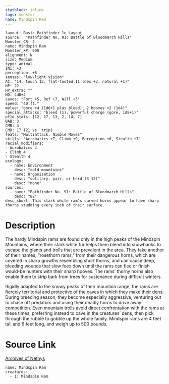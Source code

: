 ```yaml
---
statblock: inline
tags: monster
name: Mindspin Ram
---
```

```statblock
layout: Basic Pathfinder 1e Layout
source:  "Pathfinder No. 91: Battle of Bloodmarch Hills"
Monster_CR: 2
name: Mindspin Ram
Monster_XP: 600
alignment: N
size: Medium
type: animal
INI: +3
perception: +6
senses: "low-light vision"
AC: "14, touch 13, flat-footed 11 (dex +3, natural +1)"
HP: 22
HP_extra: ""
HD: 4d8+4
saves: "Fort +5, Ref +7, Will +3"
speed: "40 ft."
melee: "gore +4 (1d6+1 plus bleed), 2 hooves +2 (1d4)"
special_attacks: "bleed (1), powerful charge (gore, 1d8+1)"
pf1e_stats: [12, 17, 13, 2, 14, 7]
BAB: 3
CMB: 4
CMD: 17 (21 vs. trip)
feats: "Multiattack, Nimble Moves"
skills: "Acrobatics +7, Climb +9, Perception +6, Stealth +7"
racial_modifiers:
- Acrobatics 4
- Climb 4
- Stealth 4
ecology:
  - name: Environment
    desc: "cold mountains"
  - name: Organisation
    desc: "solitary, pair, or herd (3-12)"
    desc: "none"
sources:
  - name: "Pathfinder No. 91: Battle of Bloodmarch Hills"
    desc: "82"
desc_short: This stark white ram’s curved horns appear to have sharp thorns studding every inch of their surface.
```
# Description
The hardy Mindspin rams are found only in the high peaks of the Mindspin Mountains, where their stark white fur helps them blend into snowbanks to escape the giants and trolls that are prevalent in the area. They take another of their names, “rosethorn rams,” from their dangerous horns, which are covered in sharp growths resembling short thorns, and can cause deep, bleeding wounds that slow foes down until the rams can flee or finish would-be hunters with their sharp hooves. The rams’ thorny horns also enable them to strip bark from trees for sustenance during difficult winters.

Rigidly adapted to the snowy peaks of their mountain range, the rams are fiercely territorial and protective of the caves in which they make their dens. During breeding season, they become especially aggressive, venturing out to chase off predators and using their deadly horns to drive away competition. Even mountain trolls avoid direct confrontation with the rams at these times, preferring instead to cave in the creatures’ dens, then pick through the rubble to gobble up the whole family. Mindspin rams are 4 feet tall and 6 feet long, and weigh up to 500 pounds.
# Source Link
[Archives of Nethys](https://aonprd.com/MonsterDisplay.aspx?ItemName=Mindspin%20Ram)
```encounter-table
name: Mindspin Ram
creatures:
  - 1: Mindspin Ram
```
